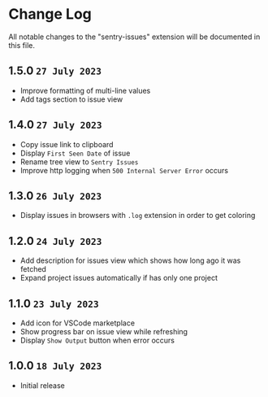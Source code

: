 # Change Log

All notable changes to the "sentry-issues" extension will be documented in this file.

## 1.5.0 `27 July 2023`

- Improve formatting of multi-line values
- Add tags section to issue view

## 1.4.0 `27 July 2023`

- Copy issue link to clipboard
- Display `First Seen Date` of issue
- Rename tree view to `Sentry Issues`
- Improve http logging when `500 Internal Server Error` occurs

## 1.3.0 `26 July 2023`

- Display issues in browsers with `.log` extension in order to get coloring

## 1.2.0 `24 July 2023`

- Add description for issues view which shows how long ago it was fetched
- Expand project issues automatically if has only one project

## 1.1.0 `23 July 2023`

- Add icon for VSCode marketplace
- Show progress bar on issue view while refreshing
- Display `Show Output` button when error occurs

## 1.0.0 `18 July 2023`

- Initial release
